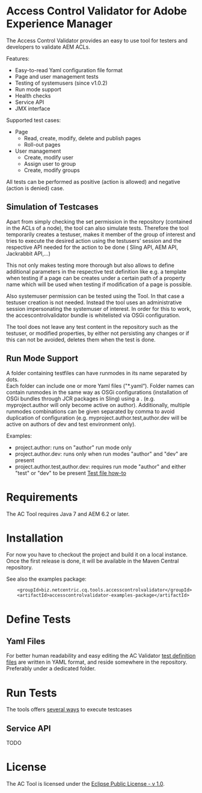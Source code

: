 Access Control Validator for Adobe Experience Manager
=====================================================

The Access Control Validator provides an easy to use tool for testers and developers to validate AEM ACLs.

Features:
* Easy-to-read Yaml configuration file format
* Page and user management tests
* Testing of systemusers (since v1.0.2)
* Run mode support
* Health checks
* Service API
* JMX interface

Supported test cases:
* Page
  * Read, create, modify, delete and publish pages
  * Roll-out pages
* User management
  * Create, modify user
  * Assign user to group
  * Create, modify groups

All tests can be performed as positive (action is allowed) and negative (action is denied) case.

## Simulation of Testcases

Apart from simply checking the set permission in the repository (contained in the ACLs of a node), the tool can also simulate tests.
Therefore the tool temporarily creates a testuser, makes it member of the group of interest and tries to execute the desired action using the testusers’ session and the respective API needed for the action to be done ( Sling API, AEM API, Jackrabbit API,…)

This not only makes testing more thorough but also allows to define additional parameters in the respective test definition like e.g. a template when testing if a page can be creates under a certain path of a property name which will be used when testing if modification of a page is possible.

Also systemuser permission can be tested using the Tool. In that case a testuser creation is not needed. Instead the tool uses an administrative session impersonating the systemuser of interest. In order for this to work, the accescontrolvalidator bundle is whitelisted via OSGi configuration.

The tool does not leave any test content in the repository such as the testuser, or modified properties, by either not persisting any changes or if this can not be avoided, deletes them when the test is done.

## Run Mode Support

A folder containing testfiles can have runmodes in its name separated by dots.  
Each folder can include one or more Yaml files ("*.yaml“). Folder names can contain runmodes in the same way as OSGi configurations (installation of OSGi bundles through JCR packages in Sling) using a . (e.g. myproject.author will only become active on author).
Additionally, multiple runmodes combinations can be given separated by comma to avoid duplication of configuration (e.g. myproject.author.test,author.dev will be active on authors of dev and test environment only).  

Examples:

- project.author: runs on "author" run mode only
- project.author.dev: runs only when run modes "author" and "dev" are present
- project.author.test,author.dev: requires run mode "author" and either "test" or "dev" to be present
[Test file how-to](docs/testfiles.md)

# Requirements

The AC Tool requires Java 7 and AEM 6.2 or later.

# Installation

For now you have to checkout the project and build it on a local instance. Once the first release is done, it will be available in the Maven Central repository.

See also the examples package:

```
    <groupId>biz.netcentric.cq.tools.accesscontrolvalidator</groupId>
    <artifactId>accesscontrolvalidator-examples-package</artifactId>
```

# Define Tests

## Yaml Files

For better human readability and easy editing the AC Validator [test definition files](docs/testfiles.md) are written in YAML format, and reside somewhere in the repository. 
Preferably under a dedicated folder. 



# Run Tests

The tools offers [several ways](docs/runtests.md) to execute testcases


## Service API

TODO

# License

The AC Tool is licensed under the [Eclipse Public License - v 1.0](LICENSE.txt).